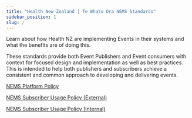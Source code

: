 ```yaml
---
title: "Health New Zealand | Te Whatu Ora NEMS Standards"
sidebar_position: 1
slug: /
---
```




Learn about how Health NZ are implementing Events in their systems and what the benefits are of doing this.

These standards provide both Event Publishers and Event consumers with context for focused design and implementation as well as best practices. This is intended to help both publishers and subscribers achieve a consistent and common approach to developing and delivering events.

[NEMS Platform Policy](./NEMS%20Platform%20Policy.pdf)

[NEMS Subscriber Usage Policy (External)](./NEMS%20Subscriber%20Usage%20Policy%20(External).pdf)

[NEMS Subscriber Usage Policy (Internal)](./NEMS%20Subscriber%20Usage%20Policy%20(Internal).pdf)
